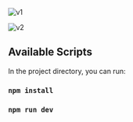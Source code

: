 ![v1](https://user-images.githubusercontent.com/59264488/234360486-40b52102-8faa-4d53-80ab-4792bc761acd.JPG)

![v2](https://user-images.githubusercontent.com/59264488/234360495-29782aae-4861-4500-896c-7c527ce3aa69.JPG)

## Available Scripts

In the project directory, you can run:

### `npm install`

### `npm run dev`
